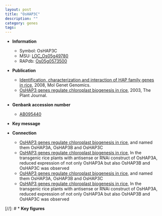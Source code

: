 ```yaml
---
layout: post
title: "OsHAP3C"
description: ""
category: genes
tags: 
---
```


* **Information**  
    + Symbol: OsHAP3C  
    + MSU: [LOC_Os05g49780](http://rice.plantbiology.msu.edu/cgi-bin/ORF_infopage.cgi?orf=LOC_Os05g49780)  
    + RAPdb: [Os05g0573500](http://rapdb.dna.affrc.go.jp/viewer/gbrowse_details/irgsp1?name=Os05g0573500)  

* **Publication**  
    + [Identification, characterization and interaction of HAP family genes in rice](http://www.ncbi.nlm.nih.gov/pubmed?term=Identification,+characterization+and+interaction+of+HAP+family+genes+in+rice%5BTitle%5D), 2008, Mol Genet Genomics.
    + [OsHAP3 genes regulate chloroplast biogenesis in rice](http://www.ncbi.nlm.nih.gov/pubmed?term=OsHAP3+genes+regulate+chloroplast+biogenesis+in+rice%5BTitle%5D), 2003, The Plant Journal.

* **Genbank accession number**  
    + [AB095440](http://www.ncbi.nlm.nih.gov/nuccore/AB095440)

* **Key message**  

* **Connection**  
    + [OsHAP3 genes regulate chloroplast biogenesis in rice](Oryza+sativa), and named them OsHAP3A, OsHAP3B and OsHAP3C
    + [OsHAP3 genes regulate chloroplast biogenesis in rice](http://www.ncbi.nlm.nih.gov/pubmed?term=OsHAP3+genes+regulate+chloroplast+biogenesis+in+rice%5BTitle%5D), In the transgenic rice plants with antisense or RNAi construct of OsHAP3A, reduced expression of not only OsHAP3A but also OsHAP3B and OsHAP3C was observed
    + [OsHAP3 genes regulate chloroplast biogenesis in rice](Oryza+sativa), and named them OsHAP3A, OsHAP3B and OsHAP3C
    + [OsHAP3 genes regulate chloroplast biogenesis in rice](http://www.ncbi.nlm.nih.gov/pubmed?term=OsHAP3+genes+regulate+chloroplast+biogenesis+in+rice%5BTitle%5D), In the transgenic rice plants with antisense or RNAi construct of OsHAP3A, reduced expression of not only OsHAP3A but also OsHAP3B and OsHAP3C was observed

[//]: # * **Key figures**  


